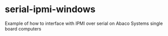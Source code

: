 # serial-ipmi-windows
Example of how to interface with IPMI over serial on Abaco Systems single board computers
